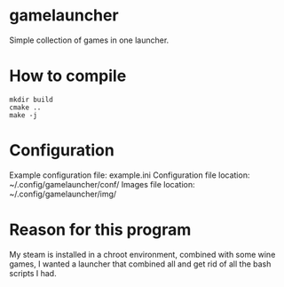 # gamelauncher
Simple collection of games in one launcher.

# How to compile

```
mkdir build
cmake ..
make -j
```

# Configuration
Example configuration file: example.ini
Configuration file location: ~/.config/gamelauncher/conf/
Images file location: ~/.config/gamelauncher/img/

# Reason for this program

My steam is installed in a chroot environment, combined with some wine games, I wanted a launcher that combined all and get rid of all the bash scripts I had.

